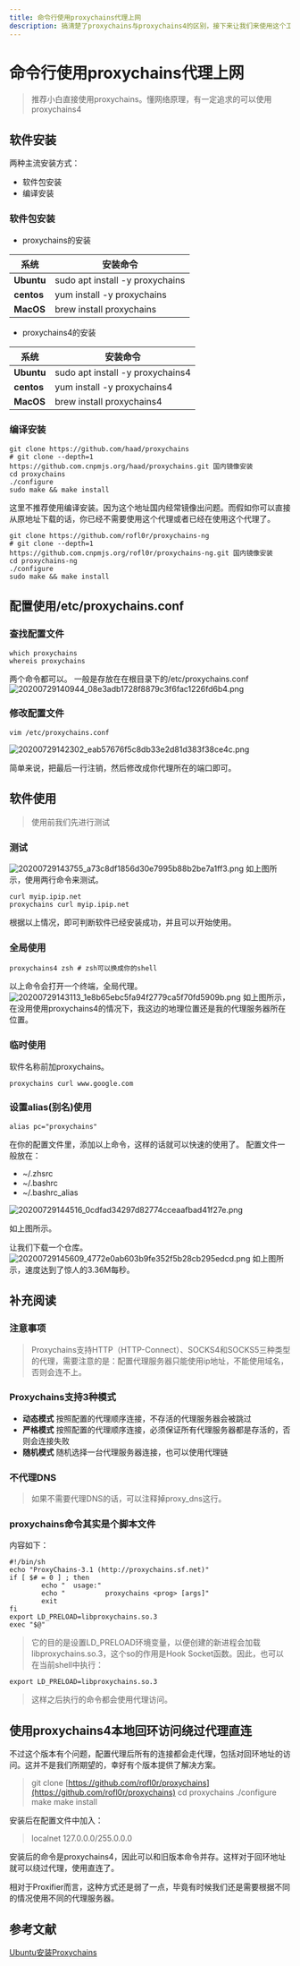 ```yaml
---
title: 命令行使用proxychains代理上网
description: 搞清楚了proxychains与proxychains4的区别，接下来让我们来使用这个工具
---
```

# 命令行使用proxychains代理上网
>推荐小白直接使用proxychains。懂网络原理，有一定追求的可以使用proxychains4

## 软件安装

两种主流安装方式：
* 软件包安装
* 编译安装

### 软件包安装
* proxychains的安装

| 系统   | 安装命令                        |
| ------ | ------------------------------- |
| **Ubuntu** | sudo apt install -y proxychains |
| **centos** | yum install -y proxychains      |
| **MacOS** | brew install proxychains        |

* proxychains4的安装

| 系统   | 安装命令                        |
| ------ | ------------------------------- |
| **Ubuntu** | sudo apt install -y proxychains4 |
| **centos** | yum install -y proxychains4      |
| **MacOS** | brew install proxychains4        |

### 编译安装

```shell
git clone https://github.com/haad/proxychains
# git clone --depth=1 https://github.com.cnpmjs.org/haad/proxychains.git 国内镜像安装
cd proxychains
./configure
sudo make && make install
```
这里不推荐使用编译安装。因为这个地址国内经常镜像出问题。而假如你可以直接从原地址下载的话，你已经不需要使用这个代理或者已经在使用这个代理了。


```shell
git clone https://github.com/rofl0r/proxychains-ng
# git clone --depth=1 https://github.com.cnpmjs.org/rofl0r/proxychains-ng.git 国内镜像安装
cd proxychains-ng
./configure
sudo make && make install
```
## 配置使用/etc/proxychains.conf

### 查找配置文件
```shell
which proxychains
whereis proxychains
```
两个命令都可以。
一般是存放在在根目录下的/etc/proxychains.conf
![20200729140944_08e3adb1728f8879c3f6fac1226fd6b4.png](https://images-1255533533.cos.ap-shanghai.myqcloud.com/20200729140944_08e3adb1728f8879c3f6fac1226fd6b4.png)
### 修改配置文件
```shell
vim /etc/proxychains.conf
```

![20200729142302_eab57676f5c8db33e2d81d383f38ce4c.png](https://images-1255533533.cos.ap-shanghai.myqcloud.com/20200729142302_eab57676f5c8db33e2d81d383f38ce4c.png)

简单来说，把最后一行注销，然后修改成你代理所在的端口即可。

## 软件使用
> 使用前我们先进行测试

### 测试

![20200729143755_a73c8df1856d30e7995b88b2be7a1ff3.png](https://images-1255533533.cos.ap-shanghai.myqcloud.com/20200729143755_a73c8df1856d30e7995b88b2be7a1ff3.png)
如上图所示，使用两行命令来测试。

```shell
curl myip.ipip.net
proxychains curl myip.ipip.net 
```
根据以上情况，即可判断软件已经安装成功，并且可以开始使用。

### 全局使用
```
proxychains4 zsh # zsh可以换成你的shell
```
以上命令会打开一个终端，全局代理。
![20200729143113_1e8b65ebc5fa94f2779ca5f70fd5909b.png](https://images-1255533533.cos.ap-shanghai.myqcloud.com/20200729143113_1e8b65ebc5fa94f2779ca5f70fd5909b.png)
如上图所示，在没用使用proxychains4的情况下，我这边的地理位置还是我的代理服务器所在位置。

### 临时使用
软件名称前加proxychains。
```shell
proxychains curl www.google.com
```
### 设置alias(别名)使用

```shell
alias pc="proxychains"
```
在你的配置文件里，添加以上命令，这样的话就可以快速的使用了。
配置文件一般放在：
* ~/.zhsrc
* ~/.bashrc
* ~/.bashrc_alias

![20200729144516_0cdfad34297d82774cceaafbad41f27e.png](https://images-1255533533.cos.ap-shanghai.myqcloud.com/20200729144516_0cdfad34297d82774cceaafbad41f27e.png)

如上图所示。

让我们下载一个仓库。
![20200729145609_4772e0ab603b9fe352f5b28cb295edcd.png](https://images-1255533533.cos.ap-shanghai.myqcloud.com/20200729145609_4772e0ab603b9fe352f5b28cb295edcd.png)
如上图所示，速度达到了惊人的3.36M每秒。

## 补充阅读

### 注意事项
>Proxychains支持HTTP（HTTP-Connect）、SOCKS4和SOCKS5三种类型的代理，需要注意的是：配置代理服务器只能使用ip地址，不能使用域名，否则会连不上。

### Proxychains支持3种模式

* **动态模式**
按照配置的代理顺序连接，不存活的代理服务器会被跳过  
* **严格模式**
按照配置的代理顺序连接，必须保证所有代理服务器都是存活的，否则会连接失败  
* **随机模式**
随机选择一台代理服务器连接，也可以使用代理链

### 不代理DNS
>如果不需要代理DNS的话，可以注释掉proxy_dns这行。

### proxychains命令其实是个脚本文件
内容如下：
```shell
#!/bin/sh
echo "ProxyChains-3.1 (http://proxychains.sf.net)"
if [ $# = 0 ] ; then
        echo "  usage:"
        echo "          proxychains <prog> [args]"
        exit
fi
export LD_PRELOAD=libproxychains.so.3
exec "$@"
```
>它的目的是设置LD_PRELOAD环境变量，以便创建的新进程会加载libproxychains.so.3，这个so的作用是Hook Socket函数。因此，也可以在当前shell中执行：

```shell
export LD_PRELOAD=libproxychains.so.3
```

> 这样之后执行的命令都会使用代理访问。

## 使用proxychains4本地回环访问绕过代理直连

不过这个版本有个问题，配置代理后所有的连接都会走代理，包括对回环地址的访问。这并不是我们所期望的，幸好有个版本提供了解决方案。

> git clone [https://github.com/rofl0r/proxychains](https://github.com/rofl0r/proxychains) cd proxychains ./configure make make install

安装后在配置文件中加入：

> localnet 127.0.0.0/255.0.0.0

安装后的命令是proxychains4，因此可以和旧版本命令并存。这样对于回环地址就可以绕过代理，使用直连了。

相对于Proxifier而言，这种方式还是弱了一点，毕竟有时候我们还是需要根据不同的情况使用不同的代理服务器。

## 参考文献

[Ubuntu安装Proxychains](https://cloud.tencent.com/developer/article/1157554)
